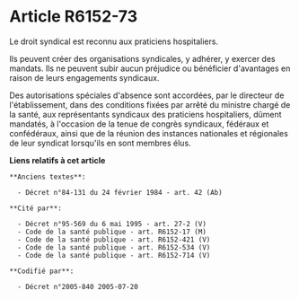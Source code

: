 # Article R6152-73

Le droit syndical est reconnu aux praticiens hospitaliers.

Ils peuvent créer des organisations syndicales, y adhérer, y exercer des mandats. Ils ne peuvent subir aucun préjudice ou
bénéficier d'avantages en raison de leurs engagements syndicaux.

Des autorisations spéciales d'absence sont accordées, par le directeur de l'établissement, dans des conditions fixées par
arrêté du ministre chargé de la santé, aux représentants syndicaux des praticiens hospitaliers, dûment mandatés, à l'occasion
de la tenue de congrès syndicaux, fédéraux et confédéraux, ainsi que de la réunion des instances nationales et régionales de
leur syndicat lorsqu'ils en sont membres élus.

**Liens relatifs à cet article**

	**Anciens textes**:

	  - Décret n°84-131 du 24 février 1984 - art. 42 (Ab)

	**Cité par**:

	  - Décret n°95-569 du 6 mai 1995 - art. 27-2 (V)
	  - Code de la santé publique - art. R6152-17 (M)
	  - Code de la santé publique - art. R6152-421 (V)
	  - Code de la santé publique - art. R6152-534 (V)
	  - Code de la santé publique - art. R6152-714 (V)

	**Codifié par**:

	  - Décret n°2005-840 2005-07-20
